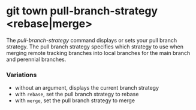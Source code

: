 # git town pull-branch-strategy <rebase|merge>

The _pull-branch-strategy_ command displays or sets your pull branch strategy.
The pull branch strategy specifies which strategy to use when merging remote
tracking branches into local branches for the main branch and perennial
branches.

### Variations

- without an argument, displays the current branch strategy
- with `rebase`, set the pull branch strategy to rebase
- with `merge`, set the pull branch strategy to merge
